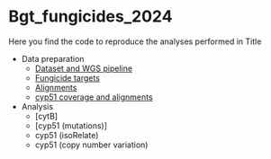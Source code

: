 # Bgt_fungicides_2024

Here you find the code to reproduce the analyses performed in Title

- Data preparation
  - [Dataset and WGS pipeline](Dataset/Dataset.md)
  - [Fungicide targets](Fungicide_targets/Fungicide_targets.md)
  - [Alignments](Alignments/Alignments.md)
  - [cyp51 coverage and alignments](cyp51/cyp51.md)
- Analysis 
  - [cytB]
  - [cyp51 (mutations)]
  - cyp51 (isoRelate)
  - cyp51 (copy number variation)
